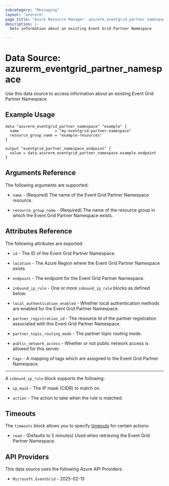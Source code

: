 ```yaml
---
subcategory: "Messaging"
layout: "azurerm"
page_title: "Azure Resource Manager: azurerm_eventgrid_partner_namespace"
description: |-
  Gets information about an existing Event Grid Partner Namespace

---
```


# Data Source: azurerm_eventgrid_partner_namespace

Use this data source to access information about an existing Event Grid Partner Namespace

## Example Usage

```hcl
data "azurerm_eventgrid_partner_namespace" "example" {
  name                = "my-eventgrid-partner-namespace"
  resource_group_name = "example-resources"
}

output "eventgrid_partner_namespace_endpoint" {
  value = data.azurerm_eventgrid_partner_namespace.example.endpoint
}
```

## Arguments Reference

The following arguments are supported:

* `name` - (Required) The name of the Event Grid Partner Namespace resource.

* `resource_group_name` - (Required) The name of the resource group in which the Event Grid Partner Namespace exists.

## Attributes Reference

The following attributes are exported:

* `id` - The ID of the Event Grid Partner Namespace.

* `location` - The Azure Region where the Event Grid Partner Namespace exists.

* `endpoint` - The endpoint for the Event Grid Partner Namespace.

* `inbound_ip_rule` - One or more `inbound_ip_rule` blocks as defined below.

* `local_authentication_enabled` - Whether local authentication methods are enabled for the Event Grid Partner Namespace.

* `partner_registration_id` - The resource Id of the partner registration associated with this Event Grid Partner Namespace.

* `partner_topic_routing_mode` - The partner topic routing mode.

* `public_network_access` - Whether or not public network access is allowed for this server.

* `tags` - A mapping of tags which are assigned to the Event Grid Partner Namespace.

---

A `inbound_ip_rule` block supports the following:

* `ip_mask` - The IP mask (CIDR) to match on.

* `action` - The action to take when the rule is matched.

## Timeouts

The `timeouts` block allows you to specify [timeouts](https://developer.hashicorp.com/terraform/language/resources/configure#define-operation-timeouts) for certain actions:

* `read` - (Defaults to 5 minutes) Used when retrieving the Event Grid Partner Namespace.

## API Providers
<!-- This section is generated, changes will be overwritten -->
This data source uses the following Azure API Providers:

* `Microsoft.EventGrid` - 2025-02-15
